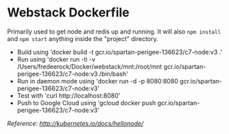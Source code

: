 # Webstack Dockerfile
Primarily used to get node and redis up and running. It will also `npm install` and `npm start` anything inside the "project" directory.

- Build using 'docker build -t gcr.io/spartan-perigee-136623/c7-node:v3 .'
- Run using 'docker run -ti -v /Users/fredeerock/Docker/webstack/mnt:/root/mnt gcr.io/spartan-perigee-136623/c7-node:v3 /bin/bash'
- Run in daemon mode using 'docker run -d -p 8080:8080 gcr.io/spartan-perigee-136623/c7-node:v3'
- Test with 'curl http://localhost:8080'
- Push to Google Cloud using 'gcloud docker push gcr.io/spartan-perigee-136623/c7-node:v3'

*Reference: http://kubernetes.io/docs/hellonode/*
